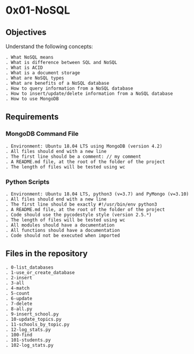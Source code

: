 # 0x01-NoSQL

## Objectives
Understand the following concepts:

    . What NoSQL means
	. What is difference between SQL and NoSQL
	. What is ACID
	. What is a document storage
	. What are NoSQL types
	. What are benefits of a NoSQL database
	. How to query information from a NoSQL database
	. How to insert/update/delete information from a NoSQL database
	. How to use MongoDB

## Requirements

### MongoDB Command File
	. Environment: Ubuntu 18.04 LTS using MongoDB (version 4.2)
	. All files should end with a new line
	. The first line should be a comment: // my comment
	. A README.md file, at the root of the folder of the project
	. The length of files will be tested using wc

### Python Scripts
	. Environment: Ubuntu 18.04 LTS, python3 (v=3.7) and PyMongo (v=3.10)
	. All files should end with a new line
	. The first line should be exactly #!/usr/bin/env python3
	. A README.md file, at the root of the folder of the project
	. Code should use the pycodestyle style (version 2.5.*)
	. The length of files will be tested using wc
	. All modules should have a documentation
	. All functions should have a documentation
	. Code should not be executed when imported

## Files in the repository

    . 0-list_databases
	. 1-use_or_create_database
	. 2-insert
	. 3-all
	. 4-match
	. 5-count
	. 6-update
	. 7-delete
	. 8-all.py
	. 9-insert_school.py
	. 10-update_topics.py
	. 11-schools_by_topic.py
	. 12-log_stats.py
	. 100-find
	. 101-students.py
	. 102-log_stats.py
